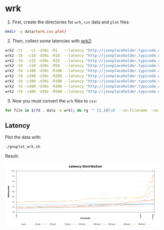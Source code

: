 # wrk

1. First, create the directories for `wrk`, `csv` data and `plot` files:

```sh
mkdir -p data/{wrk,csv,plot}
```

2. Then, collect some latencies with [wrk2](https://github.com/giltene/wrk2):

```sh
wrk2 -t1   -c1 -d30s -R1   --latency "http://jsonplaceholder.typicode.com/todos/1" | tee data/wrk/1.wrk
wrk2 -t8  -c10 -d30s -R10  --latency "http://jsonplaceholder.typicode.com/todos/1" | tee data/wrk/10.wrk
wrk2 -t8  -c25 -d30s -R25  --latency "http://jsonplaceholder.typicode.com/todos/1" | tee data/wrk/25.wrk
wrk2 -t8  -c50 -d30s -R50  --latency "http://jsonplaceholder.typicode.com/todos/1" | tee data/wrk/50.wrk
wrk2 -t8 -c100 -d30s -R100 --latency "http://jsonplaceholder.typicode.com/todos/1" | tee data/wrk/100.wrk
wrk2 -t8 -c200 -d30s -R200 --latency "http://jsonplaceholder.typicode.com/todos/1" | tee data/wrk/200.wrk
wrk2 -t8 -c300 -d30s -R300 --latency "http://jsonplaceholder.typicode.com/todos/1" | tee data/wrk/300.wrk
wrk2 -t8 -c400 -d30s -R400 --latency "http://jsonplaceholder.typicode.com/todos/1" | tee data/wrk/400.wrk
wrk2 -t8 -c400 -d30s -R500 --latency "http://jsonplaceholder.typicode.com/todos/1" | tee data/wrk/500.wrk
```

3. Now you must convert the `wrk` files to `csv`:

```sh
for file in $(fd . data -e wrk); do rg '^ {2,10}\d' --no-filename --no-line-number $file | rg request -v | rg threads -v |  awk '{print $2","$1}' | sed '1i percentile,'$(echo $file  | sd 'data/wrk/' '')'' > "$(echo $file | sd 'wrk' "csv")"; done
```

## Latency

Plot the data with:

```sh
./gnuplot_wrk.sh
```

Result:

<p align="center">
  <img src="https://raw.githubusercontent.com/rodmoioliveira/Gnuplotting-Stuff/main/wrk2/data/plot/wrk.png">
</p>
